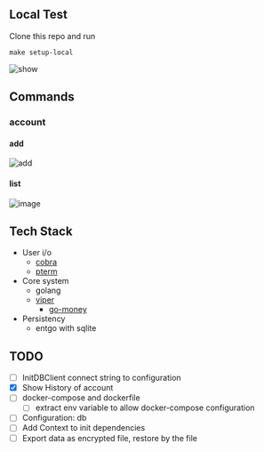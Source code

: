 ## Local Test

Clone this repo and run

```
make setup-local
```

![show](https://github.com/LintaoAmons/undercontrol-go/assets/95092244/cebd9f42-3d69-481d-9382-cd66f7e801f4)

## Commands

### account

#### add

![add](https://github.com/LintaoAmons/undercontrol-go/assets/95092244/3f6b50ea-0e5c-4e8a-8251-af5264d8764f)

#### list

![image](https://github.com/LintaoAmons/undercontrol-go/assets/95092244/2f81b758-1d36-456d-9cfc-5e9a76c5047a)

## Tech Stack

- User i/o
  - [cobra](https://github.com/spf13/cobra)
  - [pterm](https://github.com/pterm/pterm)
- Core system
  - golang
  - [viper](https://github.com/spf13/viper)
    - [go-money](https://github.com/LintaoAmons/go-money)
- Persistency
  - entgo with sqlite

## TODO

- [ ] InitDBClient connect string to configuration
- [x] Show History of account
- [ ] docker-compose and dockerfile
  - [ ] extract env variable to allow docker-compose configuration
- [ ] Configuration: db
- [ ] Add Context to init dependencies
- [ ] Export data as encrypted file, restore by the file
